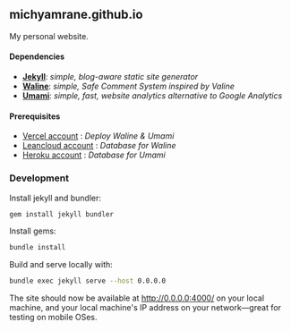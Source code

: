 
## michyamrane.github.io

My personal website.

####  Dependencies

- **[Jekyll]**: *simple, blog-aware static site generator*
- **[Waline]**: *simple, Safe Comment System inspired by Valine*
- **[Umami]**: *simple, fast, website analytics alternative to Google Analytics*

#### Prerequisites
- [Vercel  account] : *Deploy Waline & Umami*
- [Leancloud  account] : *Database for Waline*
- [Heroku account] : *Database for Umami*

### Development

Install jekyll and bundler:
```bash
gem install jekyll bundler
```

Install gems:
```bash
bundle install
```

Build and serve locally with:
```bash
bundle exec jekyll serve --host 0.0.0.0
```

The site should now be available at http://0.0.0.0:4000/ on your local machine, and your local machine's IP address on your network—great for testing on mobile OSes.

[Jekyll]: https://github.com/jekyll/jekyll
[Waline]: https://github.com/walinejs/waline
[Umami]: https://github.com/mikecao/umami
[Leancloud  account]: https://leancloud.app
[Vercel  account]: https://vercel.com
[Heroku account]: https://www.heroku.com
